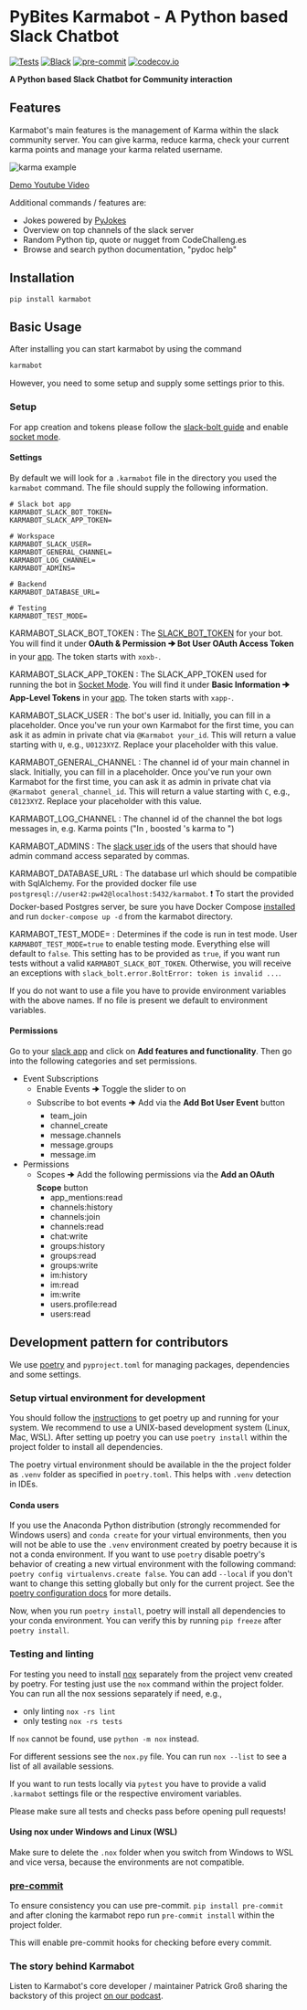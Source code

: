 # PyBites Karmabot - A Python based Slack Chatbot

[![Tests](https://github.com/PyBites-Open-Source/karmabot/workflows/Tests/badge.svg)](https://github.com/PyBites-Open-Source/karmabot/actions?workflow=Tests) [![Black](https://img.shields.io/badge/code%20style-black-000000.svg)](https://github.com/psf/black) [![pre-commit](https://img.shields.io/badge/pre--commit-enabled-brightgreen?logo=pre-commit&logoColor=white)](https://github.com/pre-commit/pre-commit) [![codecov.io](https://codecov.io/github/PyBites-Open-Source/karmabot/coverage.svg?branch=master)](https://codecov.io/github/PyBites-Open-Source/karmabot?branch=master)

**A Python based Slack Chatbot for Community interaction**

## Features

Karmabot's main features is the management of Karma within the slack community server. You can give karma, reduce karma, check your current karma points and manage your karma related username.

![karma example](https://www.pogross.de/uploads/karmabot.png)

[Demo Youtube Video](https://www.youtube.com/watch?v=Yx9qYl6lmzM&amp;t=2s)

Additional commands / features are:

- Jokes powered by [PyJokes](https://github.com/pyjokes/pyjokes)
- Overview on top channels of the slack server
- Random Python tip, quote or nugget from CodeChalleng.es
- Browse and search python documentation, "pydoc help"

## Installation

`pip install karmabot`

## Basic Usage

After installing you can start karmabot by using the command

```bash
karmabot
```

However, you need to some setup and supply some settings prior to this.

### Setup

For app creation and tokens please follow the [slack-bolt guide](https://slack.dev/bolt-python/tutorial/getting-started) and enable [socket mode](https://slack.dev/bolt-python/concepts#socket-mode).

#### Settings

By default we will look for a `.karmabot` file in the directory you used the `karmabot` command. The file should supply the following information.

```env
# Slack bot app
KARMABOT_SLACK_BOT_TOKEN=
KARMABOT_SLACK_APP_TOKEN=

# Workspace
KARMABOT_SLACK_USER=
KARMABOT_GENERAL_CHANNEL=
KARMABOT_LOG_CHANNEL=
KARMABOT_ADMINS=

# Backend
KARMABOT_DATABASE_URL=

# Testing
KARMABOT_TEST_MODE=
```

KARMABOT_SLACK_BOT_TOKEN
:   The [SLACK_BOT_TOKEN](https://slack.dev/bolt-python/tutorial/getting-started) for your bot. You will find it under **OAuth & Permission 🠊 Bot User OAuth Access Token** in your [app](https://api.slack.com/apps/). The token starts with `xoxb-`.

KARMABOT_SLACK_APP_TOKEN
: The SLACK_APP_TOKEN used for running the bot in [Socket Mode](https://slack.dev/bolt-python/concepts#socket-mode). You will find it under **Basic Information 🠊 App-Level Tokens** in your [app](https://api.slack.com/apps/).
  The token starts with `xapp-`.

KARMABOT_SLACK_USER
: The bot's user id. Initially, you can fill in a placeholder. Once you've run your own Karmabot for the first time, you can ask it as admin in private chat via `@Karmabot your_id`. This will return a value starting with `U`, e.g., `U0123XYZ`. Replace your placeholder with this value.

KARMABOT_GENERAL_CHANNEL
: The channel id of your main channel in slack. Initially, you can fill in a placeholder. Once you've run your own Karmabot for the first time, you can ask it as admin in private chat via `@Karmabot general_channel_id`. This will return a value starting with `C`, e.g., `C0123XYZ`. Replace your placeholder with this value.

KARMABOT_LOG_CHANNEL
: The channel id of the channel the bot logs messages in, e.g. Karma points ("In <channel>, <giver> boosted <receiver>'s karma to <new karma value>")

KARMABOT_ADMINS
: The [slack user ids](https://api.slack.com/methods/users.identity) of the users that should have admin command access separated by commas.

KARMABOT_DATABASE_URL
  : The database url which should be compatible with SqlAlchemy. For the provided docker file use `postgresql://user42:pw42@localhost:5432/karmabot`.
  :heavy_exclamation_mark: To start the provided Docker-based Postgres server, be sure you have Docker Compose [installed](https://docs.docker.com/compose/install/) and run `docker-compose up -d` from the karmabot directory.

KARMABOT_TEST_MODE=
  : Determines if the code is run in test mode. User `KARMABOT_TEST_MODE=true` to enable testing mode. Everything else will default to `false`. This setting has to be provided as `true`, if you want run tests without a valid `KARMABOT_SLACK_BOT_TOKEN`. Otherwise, you will receive an exceptions with `slack_bolt.error.BoltError: token is invalid ...`.

If you do not want to use a file you have to provide environment variables with the above names. If no file is present we default to environment variables.

#### Permissions

Go to your [slack app](https://api.slack.com/apps/) and click on **Add features and functionality**. Then go into the following categories and set permissions.

- Event Subscriptions
  - Enable Events 🠊 Toggle the slider to on
  - Subscribe to bot events 🠊 Add via the **Add Bot User Event** button
    - team_join
    - channel_create
    - message.channels
    - message.groups
    - message.im
- Permissions
  - Scopes 🠊 Add the following permissions via the **Add an OAuth Scope** button
    - app_mentions:read
    - channels:history
    - channels:join
    - channels:read
    - chat:write
    - groups:history
    - groups:read
    - groups:write
    - im:history
    - im:read
    - im:write
    - users.profile:read
    - users:read

## Development pattern for contributors

We use [poetry](https://github.com/python-poetry/poetry) and `pyproject.toml` for managing packages, dependencies and some settings.

### Setup virtual environment for development

You should follow the [instructions](https://github.com/python-poetry/poetry) to get poetry up and running for your system. We recommend to use a UNIX-based development system (Linux, Mac, WSL). After setting up poetry you can use `poetry install` within the project folder to install all dependencies.

The poetry virtual environment should be available in the the project folder as `.venv` folder as specified in `poetry.toml`. This helps with `.venv` detection in IDEs.

#### Conda users

If you use the Anaconda Python distribution (strongly recommended for Windows users) and `conda create` for your virtual environments, then you will not be able to use the `.venv` environment created by poetry because it is not a conda environment. If you want to use `poetry` disable poetry's behavior of creating a new virtual environment with the following command: `poetry config virtualenvs.create false`. You can add `--local` if you don't want to change this setting globally but only for the current project. See the [poetry configuration docs](https://python-poetry.org/docs/configuration/) for more details.

Now, when you run `poetry install`, poetry will install all dependencies to your conda environment. You can verify this by running `pip freeze` after `poetry install`.

### Testing and linting

For testing you need to install [nox](https://nox.thea.codes/en/stable/) separately from the project venv created by poetry. For testing just use the `nox` command within the project folder. You can run all the nox sessions separately if need, e.g.,

- only linting `nox -rs lint`
- only testing `nox -rs tests`

If `nox` cannot be found, use `python -m nox` instead.

For different sessions see the `nox.py` file. You can run `nox --list` to see a list of all available sessions.

If you want to run tests locally via `pytest` you have to provide a valid `.karmabot` settings file or the respective enviroment variables.

Please make sure all tests and checks pass before opening pull requests!

#### Using nox under Windows and Linux (WSL)

Make sure to delete the `.nox` folder when you switch from Windows to WSL and vice versa, because the environments are not compatible.

### [pre-commit](https://pre-commit.com/)

To ensure consistency you can use pre-commit. `pip install pre-commit` and after cloning the karmabot repo run `pre-commit install` within the project folder.

This will enable pre-commit hooks for checking before every commit.

### The story behind Karmabot

Listen to Karmabot's core developer / maintainer Patrick Groß sharing the backstory of this project [on our podcast](https://www.pybitespodcast.com/1501156/8317703-022-the-karmabot-story-and-contributing-to-open-source).
